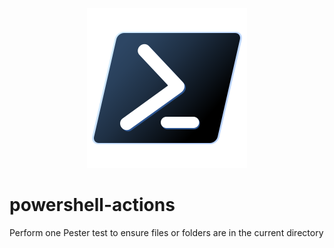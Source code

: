 <p align="center">
  <img src="./icons/powershell.svg"/> 
</p>

# powershell-actions

Perform one Pester test to ensure files or folders are in the current directory
